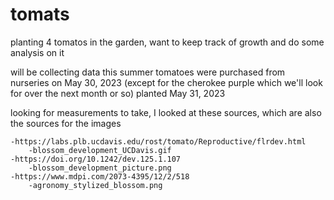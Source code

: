 # tomats
planting 4 tomatos in the garden, want to keep track of growth and do some analysis on it

will be collecting data this summer
  tomatoes were purchased from nurseries on May 30, 2023 (except for the cherokee purple which we'll look for over the next month or so)
  planted May 31, 2023
  
looking for measurements to take, I looked at these sources, which are also the sources for the images

	-https://labs.plb.ucdavis.edu/rost/tomato/Reproductive/flrdev.html
		-blossom_development_UCDavis.gif
	-https://doi.org/10.1242/dev.125.1.107
		-blossom_development_picture.png
	-https://www.mdpi.com/2073-4395/12/2/518
		-agronomy_stylized_blossom.png
